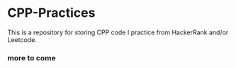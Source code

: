 # CPP-Practices

This is a repository for storing CPP code I practice from HackerRank and/or Leetcode.

### more to come
